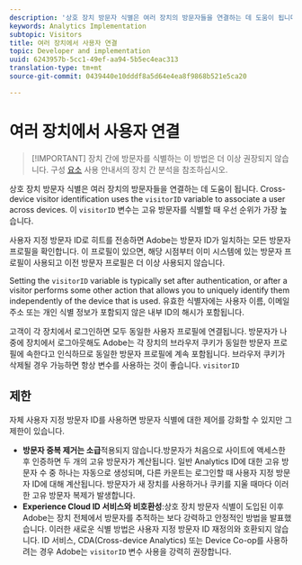 ```yaml
---
description: '상호 장치 방문자 식별은 여러 장치의 방문자들을 연결하는 데 도움이 됩니다. 상호 장치 방문자 식별에서는 방문자 ID 변수 s.visitorID를 사용하여 여러 장치의 사용자를 연결합니다. '
keywords: Analytics Implementation
subtopic: Visitors
title: 여러 장치에서 사용자 연결
topic: Developer and implementation
uuid: 6243957b-5cc1-49ef-aa94-5b5ec4eac313
translation-type: tm+mt
source-git-commit: 0439440e10dddf8a5d64e4ea8f9868b521e5ca20

---
```



# 여러 장치에서 사용자 연결

> [!IMPORTANT] 장치 간에 방문자를 식별하는 이 방법은 더 이상 권장되지 않습니다. 구성 [요소](/help/components/cda/cda-home.md) 사용 안내서의 장치 간 분석을 참조하십시오.

상호 장치 방문자 식별은 여러 장치의 방문자들을 연결하는 데 도움이 됩니다. Cross-device visitor identification uses the `visitorID` variable to associate a user across devices. 이 `visitorID` 변수는 고유 방문자를 식별할 때 우선 순위가 가장 높습니다.

사용자 지정 방문자 ID로 히트를 전송하면 Adobe는 방문자 ID가 일치하는 모든 방문자 프로필을 확인합니다. 이 프로필이 있으면, 해당 시점부터 이미 시스템에 있는 방문자 프로필이 사용되고 이전 방문자 프로필은 더 이상 사용되지 않습니다.

Setting the `visitorID` variable is typically set after authentication, or after a visitor performs some other action that allows you to uniquely identify them independently of the device that is used. 유효한 식별자에는 사용자 이름, 이메일 주소 또는 개인 식별 정보가 포함되지 않은 내부 ID의 해시가 포함됩니다.

고객이 각 장치에서 로그인하면 모두 동일한 사용자 프로필에 연결됩니다. 방문자가 나중에 장치에서 로그아웃해도 Adobe는 각 장치의 브라우저 쿠키가 동일한 방문자 프로필에 속한다고 인식하므로 동일한 방문자 프로필에 계속 포함됩니다. 브라우저 쿠키가 삭제될 경우 가능하면 항상 변수를 사용하는 것이 좋습니다. `visitorID`

## 제한

자체 사용자 지정 방문자 ID를 사용하면 방문자 식별에 대한 제어를 강화할 수 있지만 그 제한이 있습니다.

* **방문자 중복 제거는 소급**&#x200B;적용되지 않습니다.방문자가 처음으로 사이트에 액세스한 후 인증하면 두 개의 고유 방문자가 계산됩니다. 일반 Analytics ID에 대한 고유 방문자 수 중 하나는 자동으로 생성되며, 다른 카운트는 로그인할 때 사용자 지정 방문자 ID에 대해 계산됩니다. 방문자가 새 장치를 사용하거나 쿠키를 지울 때마다 이러한 고유 방문자 복제가 발생합니다.
* **Experience Cloud ID 서비스와 비호환성**:상호 장치 방문자 식별이 도입된 이후 Adobe는 장치 전체에서 방문자를 추적하는 보다 강력하고 안정적인 방법을 발표했습니다. 이러한 새로운 식별 방법은 사용자 지정 방문자 ID 재정의와 호환되지 않습니다. ID 서비스, CDA(Cross-device Analytics) 또는 Device Co-op를 사용하려는 경우 Adobe는 `visitorID` 변수 사용을 강력히 권장합니다.
